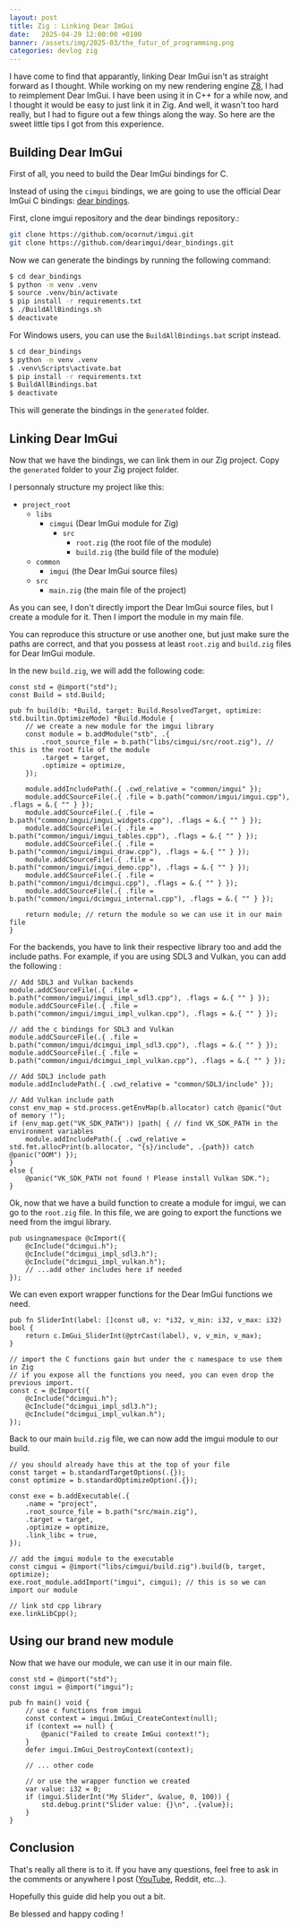 ```yaml
---
layout: post
title: Zig : Linking Dear ImGui
date:   2025-04-29 12:00:00 +0100
banner: /assets/img/2025-03/the_futur_of_programming.png
categories: devlog zig
---
```


I have come to find that apparantly, linking Dear ImGui isn't as straight forward as I thought.
While working on my new rendering engine [Z8](https://github.com/MrScriptX/z8), I had to reimplement Dear ImGui.
I have been using it in C++ for a while now, and I thought it would be easy to just link it in Zig.
And well, it wasn't too hard really, but I had to figure out a few things along the way.
So here are the sweet little tips I got from this experience.

## Building Dear ImGui

First of all, you need to build the Dear ImGui bindings for C.

Instead of using the `cimgui` bindings, we are going to use the official Dear ImGui C bindings: [dear bindings](https://github.com/dearimgui/dear_bindings).

First, clone imgui repository and the dear bindings repository.:

```bash
git clone https://github.com/ocornut/imgui.git
git clone https://github.com/dearimgui/dear_bindings.git
```

Now we can generate the bindings by running the following command:

```bash
$ cd dear_bindings
$ python -m venv .venv
$ source .venv/bin/activate
$ pip install -r requirements.txt
$ ./BuildAllBindings.sh
$ deactivate
```

For Windows users, you can use the `BuildAllBindings.bat` script instead.

```bat
$ cd dear_bindings
$ python -m venv .venv
$ .venv\Scripts\activate.bat
$ pip install -r requirements.txt
$ BuildAllBindings.bat
$ deactivate
```

This will generate the bindings in the `generated` folder.

## Linking Dear ImGui

Now that we have the bindings, we can link them in our Zig project.
Copy the `generated` folder to your Zig project folder.

I personnaly structure my project like this:

- `project_root`
  - `libs`
    - `cimgui` (Dear ImGui module for Zig)
      - `src`
        - `root.zig` (the root file of the module)
        - `build.zig` (the build file of the module)
  - `common`
    - `imgui` (the Dear ImGui source files)
  - `src`
    - `main.zig` (the main file of the project)

As you can see, I don't directly import the Dear ImGui source files, but I create a module for it.
Then I import the module in my main file.

You can reproduce this structure or use another one, but just make sure the paths are correct,
and that you possess at least `root.zig` and `build.zig` files for Dear ImGui module.

In the new `build.zig`, we will add the following code:

```zig
const std = @import("std");
const Build = std.Build;

pub fn build(b: *Build, target: Build.ResolvedTarget, optimize: std.builtin.OptimizeMode) *Build.Module {
    // we create a new module for the imgui library
    const module = b.addModule("stb", .{
        .root_source_file = b.path("libs/cimgui/src/root.zig"), // this is the root file of the module
        .target = target,
        .optimize = optimize,
    });

    module.addIncludePath(.{ .cwd_relative = "common/imgui" });
    module.addCSourceFile(.{ .file = b.path("common/imgui/imgui.cpp"), .flags = &.{ "" } });
    module.addCSourceFile(.{ .file = b.path("common/imgui/imgui_widgets.cpp"), .flags = &.{ "" } });
    module.addCSourceFile(.{ .file = b.path("common/imgui/imgui_tables.cpp"), .flags = &.{ "" } });
    module.addCSourceFile(.{ .file = b.path("common/imgui/imgui_draw.cpp"), .flags = &.{ "" } });
    module.addCSourceFile(.{ .file = b.path("common/imgui/imgui_demo.cpp"), .flags = &.{ "" } });
    module.addCSourceFile(.{ .file = b.path("common/imgui/dcimgui.cpp"), .flags = &.{ "" } });
    module.addCSourceFile(.{ .file = b.path("common/imgui/dcimgui_internal.cpp"), .flags = &.{ "" } });

    return module; // return the module so we can use it in our main file
}
```

For the backends, you have to link their respective library too and add the include paths.
For example, if you are using SDL3 and Vulkan, you can add the following :

```zig
// Add SDL3 and Vulkan backends
module.addCSourceFile(.{ .file = b.path("common/imgui/imgui_impl_sdl3.cpp"), .flags = &.{ "" } });
module.addCSourceFile(.{ .file = b.path("common/imgui/imgui_impl_vulkan.cpp"), .flags = &.{ "" } });

// add the c bindings for SDL3 and Vulkan
module.addCSourceFile(.{ .file = b.path("common/imgui/dcimgui_impl_sdl3.cpp"), .flags = &.{ "" } });
module.addCSourceFile(.{ .file = b.path("common/imgui/dcimgui_impl_vulkan.cpp"), .flags = &.{ "" } });

// Add SDL3 include path
module.addIncludePath(.{ .cwd_relative = "common/SDL3/include" });

// Add Vulkan include path
const env_map = std.process.getEnvMap(b.allocator) catch @panic("Out of memory !");
if (env_map.get("VK_SDK_PATH")) |path| { // find VK_SDK_PATH in the environment variables
    module.addIncludePath(.{ .cwd_relative = std.fmt.allocPrint(b.allocator, "{s}/include", .{path}) catch @panic("OOM") });
}
else {
    @panic("VK_SDK_PATH not found ! Please install Vulkan SDK.");
}
```

Ok, now that we have a build function to create a module for imgui, we can go to the `root.zig` file.
In this file, we are going to export the functions we need from the imgui library.

```zig
pub usingnamespace @cImport({
    @cInclude("dcimgui.h");
    @cInclude("dcimgui_impl_sdl3.h");
    @cInclude("dcimgui_impl_vulkan.h");
    // ...add other includes here if needed
});
```

We can even export wrapper functions for the Dear ImGui functions we need.
```zig
pub fn SliderInt(label: []const u8, v: *i32, v_min: i32, v_max: i32) bool {
    return c.ImGui_SliderInt(@ptrCast(label), v, v_min, v_max);
}

// import the C functions gain but under the c namespace to use them in Zig
// if you expose all the functions you need, you can even drop the previous import.
const c = @cImport({
    @cInclude("dcimgui.h");
    @cInclude("dcimgui_impl_sdl3.h");
    @cInclude("dcimgui_impl_vulkan.h");
});
```

Back to our main `build.zig` file, we can now add the imgui module to our build.
```zig
// you should already have this at the top of your file
const target = b.standardTargetOptions(.{});
const optimize = b.standardOptimizeOption(.{});

const exe = b.addExecutable(.{
    .name = "project",
    .root_source_file = b.path("src/main.zig"),
    .target = target,
    .optimize = optimize,
    .link_libc = true,
});

// add the imgui module to the executable
const cimgui = @import("libs/cimgui/build.zig").build(b, target, optimize);
exe.root_module.addImport("imgui", cimgui); // this is so we can import our module

// link std cpp library
exe.linkLibCpp();
```

## Using our brand new module

Now that we have our module, we can use it in our main file.

```zig
const std = @import("std");
const imgui = @import("imgui");

pub fn main() void {
    // use c functions from imgui
    const context = imgui.ImGui_CreateContext(null);
    if (context == null) {
        @panic("Failed to create ImGui context!");
    }
    defer imgui.ImGui_DestroyContext(context);

    // ... other code

    // or use the wrapper function we created
    var value: i32 = 0;
    if (imgui.SliderInt("My Slider", &value, 0, 100)) {
        std.debug.print("Slider value: {}\n", .{value});
    }
}
```

## Conclusion

That's really all there is to it.
If you have any questions, feel free to ask in the comments or anywhere I post ([YouTube](https://www.youtube.com/@R3DC0DE), Reddit, etc...).

Hopefully this guide did help you out a bit.

Be blessed and happy coding !
